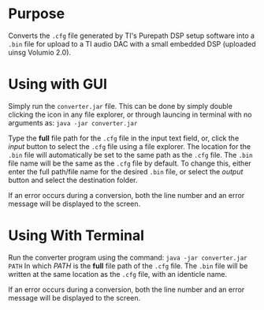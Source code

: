 # Purpose
Converts the `.cfg` file generated by TI's Purepath DSP setup software into a `.bin` file for upload to a TI audio DAC with a small embedded DSP (uploaded uinsg Volumio 2.0).



# Using with GUI
Simply run the `converter.jar` file.
This can be done by simply double clicking the icon in any file explorer, or through launcing in terminal with no arguments as: `java -jar converter.jar`

Type the **full** file path for the `.cfg` file in the input text field, or, click the *input* button to select the `.cfg` file using a file explorer.
The location for the `.bin` file will automatically be set to the same path as the `.cfg` file. The `.bin` file name will be the same as the `.cfg` file by default. To change this, either enter the full path/file name for the desired `.bin` file, or select the *output* button and select the destination folder.

If an error occurs during a conversion, both the line number and an error message will be displayed to the screen.



# Using With Terminal
Run the converter program using the command: `java -jar converter.jar PATH`
In which *PATH* is the **full** file path of the `.cfg` file.
The `.bin` file will be written at the same location as the `.cfg` file, with an identicle name.

If an error occurs during a conversion, both the line number and an error message will be displayed to the screen.
